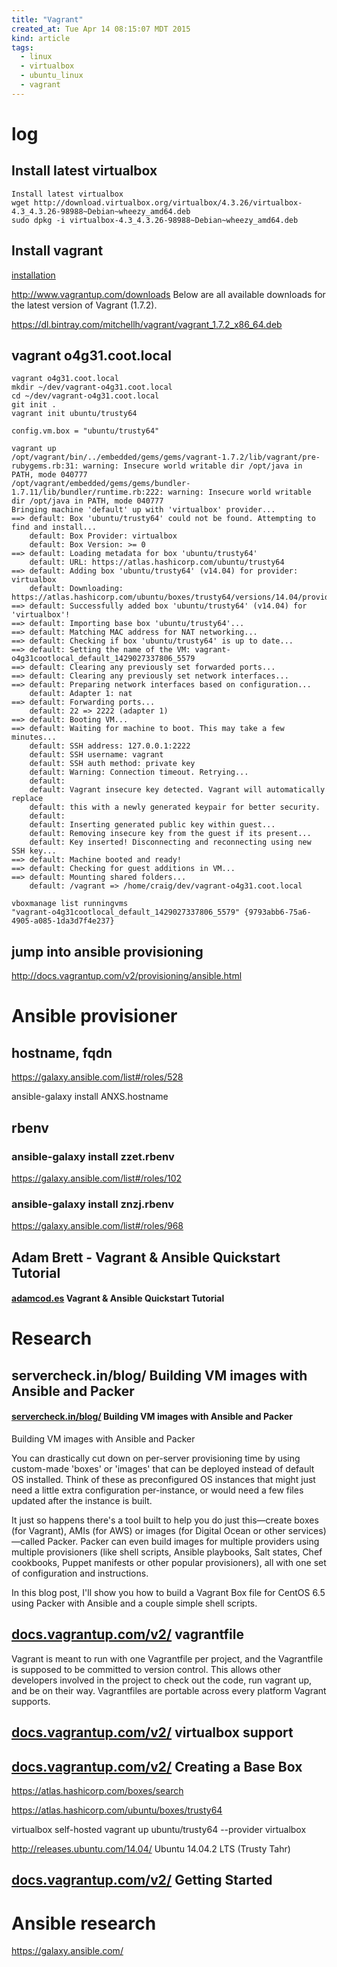 ```yaml
---
title: "Vagrant"
created_at: Tue Apr 14 08:15:07 MDT 2015
kind: article
tags:
  - linux
  - virtualbox
  - ubuntu_linux
  - vagrant
---
```


# log

## Install latest virtualbox

~~~~~~~~~~~~~~~
Install latest virtualbox
wget http://download.virtualbox.org/virtualbox/4.3.26/virtualbox-4.3_4.3.26-98988~Debian~wheezy_amd64.deb
sudo dpkg -i virtualbox-4.3_4.3.26-98988~Debian~wheezy_amd64.deb
~~~~~~~~~~~~~~~

## Install vagrant

[installation](http://docs.vagrantup.com/v2/installation/)

http://www.vagrantup.com/downloads
Below are all available downloads for the latest version of Vagrant (1.7.2).

https://dl.bintray.com/mitchellh/vagrant/vagrant_1.7.2_x86_64.deb


## vagrant o4g31.coot.local

~~~~~~~~~~~~~~~
vagrant o4g31.coot.local
mkdir ~/dev/vagrant-o4g31.coot.local
cd ~/dev/vagrant-o4g31.coot.local
git init .
vagrant init ubuntu/trusty64
~~~~~~~~~~~~~~~

~~~~~~~~~~~~~~~
config.vm.box = "ubuntu/trusty64"
~~~~~~~~~~~~~~~

~~~~~~~~~~~~~~~
vagrant up
/opt/vagrant/bin/../embedded/gems/gems/vagrant-1.7.2/lib/vagrant/pre-rubygems.rb:31: warning: Insecure world writable dir /opt/java in PATH, mode 040777
/opt/vagrant/embedded/gems/gems/bundler-1.7.11/lib/bundler/runtime.rb:222: warning: Insecure world writable dir /opt/java in PATH, mode 040777
Bringing machine 'default' up with 'virtualbox' provider...
==> default: Box 'ubuntu/trusty64' could not be found. Attempting to find and install...
    default: Box Provider: virtualbox
    default: Box Version: >= 0
==> default: Loading metadata for box 'ubuntu/trusty64'
    default: URL: https://atlas.hashicorp.com/ubuntu/trusty64
==> default: Adding box 'ubuntu/trusty64' (v14.04) for provider: virtualbox
    default: Downloading: https://atlas.hashicorp.com/ubuntu/boxes/trusty64/versions/14.04/providers/virtualbox.box
==> default: Successfully added box 'ubuntu/trusty64' (v14.04) for 'virtualbox'!
==> default: Importing base box 'ubuntu/trusty64'...
==> default: Matching MAC address for NAT networking...
==> default: Checking if box 'ubuntu/trusty64' is up to date...
==> default: Setting the name of the VM: vagrant-o4g31cootlocal_default_1429027337806_5579
==> default: Clearing any previously set forwarded ports...
==> default: Clearing any previously set network interfaces...
==> default: Preparing network interfaces based on configuration...
    default: Adapter 1: nat
==> default: Forwarding ports...
    default: 22 => 2222 (adapter 1)
==> default: Booting VM...
==> default: Waiting for machine to boot. This may take a few minutes...
    default: SSH address: 127.0.0.1:2222
    default: SSH username: vagrant
    default: SSH auth method: private key
    default: Warning: Connection timeout. Retrying...
    default: 
    default: Vagrant insecure key detected. Vagrant will automatically replace
    default: this with a newly generated keypair for better security.
    default: 
    default: Inserting generated public key within guest...
    default: Removing insecure key from the guest if its present...
    default: Key inserted! Disconnecting and reconnecting using new SSH key...
==> default: Machine booted and ready!
==> default: Checking for guest additions in VM...
==> default: Mounting shared folders...
    default: /vagrant => /home/craig/dev/vagrant-o4g31.coot.local

vboxmanage list runningvms
"vagrant-o4g31cootlocal_default_1429027337806_5579" {9793abb6-75a6-4905-a085-1da3d7f4e237}
~~~~~~~~~~~~~~~

## jump into ansible provisioning

http://docs.vagrantup.com/v2/provisioning/ansible.html

# Ansible provisioner

## hostname, fqdn

https://galaxy.ansible.com/list#/roles/528

ansible-galaxy install ANXS.hostname

## rbenv

### ansible-galaxy install zzet.rbenv

https://galaxy.ansible.com/list#/roles/102

### ansible-galaxy install znzj.rbenv

https://galaxy.ansible.com/list#/roles/968



## Adam Brett - Vagrant & Ansible Quickstart Tutorial

#### [adamcod.es](https://adamcod.es/2014/09/23/vagrant-ansible-quickstart-tutorial.html) Vagrant & Ansible Quickstart Tutorial




# Research

## servercheck.in/blog/ Building VM images with Ansible and Packer

#### [servercheck.in/blog/](https://servercheck.in/blog/server-vm-images-ansible-and-packer) Building VM images with Ansible and Packer

Building VM images with Ansible and Packer

You can drastically cut down on per-server provisioning time by using
custom-made 'boxes' or 'images' that can be deployed instead of default
OS installed. Think of these as preconfigured OS instances that might
just need a little extra configuration per-instance, or would need a
few files updated after the instance is built.

It just so happens there's a tool built to help you do just this—create
boxes (for Vagrant), AMIs (for AWS) or images (for Digital Ocean or
other services)—called Packer. Packer can even build images for
multiple providers using multiple provisioners (like shell scripts,
Ansible playbooks, Salt states, Chef cookbooks, Puppet manifests or other
popular provisioners), all with one set of configuration and instructions.

In this blog post, I'll show you how to build a Vagrant Box file for
CentOS 6.5 using Packer with Ansible and a couple simple shell scripts.


## [docs.vagrantup.com/v2/](http://docs.vagrantup.com/v2/vagrantfile/) vagrantfile

Vagrant is meant to run with one Vagrantfile per project, and the
Vagrantfile is supposed to be committed to version control. This allows
other developers involved in the project to check out the code, run
vagrant up, and be on their way. Vagrantfiles are portable across every
platform Vagrant supports.

## [docs.vagrantup.com/v2/](http://docs.vagrantup.com/v2/virtualbox) virtualbox support

## [docs.vagrantup.com/v2/](http://docs.vagrantup.com/v2/virtualbox/boxes.html) Creating a Base Box



https://atlas.hashicorp.com/boxes/search

https://atlas.hashicorp.com/ubuntu/boxes/trusty64

virtualbox self-hosted vagrant up ubuntu/trusty64 --provider virtualbox 

http://releases.ubuntu.com/14.04/
Ubuntu 14.04.2 LTS (Trusty Tahr)

## [docs.vagrantup.com/v2/](http://docs.vagrantup.com/v2/getting-started/index.html) Getting Started


# Ansible research

https://galaxy.ansible.com/

